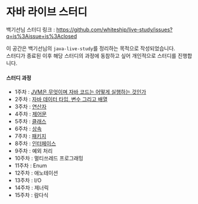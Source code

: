 # 자바 라이브 스터디
백기선님 스터디 링크 : https://github.com/whiteship/live-study/issues?q=is%3Aissue+is%3Aclosed<br>

이 공간은 백기선님의 `java-live-study`를 정리하는 목적으로 작성되었습니다.<br>
스터디가 종료된 이후 해당 스터디의 과정에 동참하고 싶어 개인적으로 스터디를 진행합니다.

#### 스터디 과정
- 1주차 : <a href="https://github.com/JMsuper/whiteship-live-study-java/blob/main/1%EC%A3%BC%EC%B0%A8%20:%20%20JVM%EC%9D%80%20%EB%AC%B4%EC%97%87%EC%9D%B4%EB%A9%B0%20%EC%9E%90%EB%B0%94%20%EC%BD%94%EB%93%9C%EB%8A%94%20%EC%96%B4%EB%96%BB%EA%B2%8C%20%EC%8B%A4%ED%96%89%ED%95%98%EB%8A%94%20%EA%B2%83%EC%9D%B8%EA%B0%80.md">JVM은 무엇이며 자바 코드는 어떻게 실행하는 것인가</a>
- 2주차 : <a href="https://github.com/JMsuper/whiteship-live-study-java/blob/main/2%EC%A3%BC%EC%B0%A8%20:%20%EC%9E%90%EB%B0%94%20%EB%8D%B0%EC%9D%B4%ED%84%B0%20%ED%83%80%EC%9E%85%2C%20%EB%B3%80%EC%88%98%20%EA%B7%B8%EB%A6%AC%EA%B3%A0%20%EB%B0%B0%EC%97%B4.md">자바 데이터 타입, 변수 그리고 배열</a>
- 3주차 : <a href="https://github.com/JMsuper/whiteship-live-study-java/blob/main/3%EC%A3%BC%EC%B0%A8%20:%20%EC%97%B0%EC%82%B0%EC%9E%90.md">연산자</a>
- 4주차 : <a href="https://github.com/JMsuper/whiteship-live-study-java/blob/main/4%EC%A3%BC%EC%B0%A8%20:%20%EC%A0%9C%EC%96%B4%EB%AC%B8.md">제어문</a>
- 5주차 : <a href="https://github.com/JMsuper/whiteship-live-study-java/blob/main/5%EC%A3%BC%EC%B0%A8%20:%20%ED%81%B4%EB%9E%98%EC%8A%A4.md">클래스</a>
- 6주차 : <a href="https://github.com/JMsuper/whiteship-live-study-java/blob/main/6%EC%A3%BC%EC%B0%A8%20:%20%EC%83%81%EC%86%8D.md">상속</a>
- 7주차 : <a href="https://github.com/JMsuper/whiteship-live-study-java/blob/main/7%EC%A3%BC%EC%B0%A8%20:%20%ED%8C%A8%ED%82%A4%EC%A7%80.md">패키지</a>
- 8주차 : <a href="https://github.com/JMsuper/whiteship-live-study-java/blob/main/8%EC%A3%BC%EC%B0%A8%20:%20%EC%9D%B8%ED%84%B0%ED%8E%98%EC%9D%B4%EC%8A%A4.md">인터페이스</a>
- 9주차 : 예외 처리
- 10주차 : 멀티쓰레드 프로그래밍
- 11주차 : Enum
- 12주차 : 애노테이션
- 13주차 : I/O
- 14주차 : 제너릭
- 15주차 : 람다식

